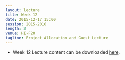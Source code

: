 ```yaml
---
layout: lecture
title: Week 12
date: 2015-12-17 15:00
session: 2015-2016
length: 2
venue: HI-F20
tagline: Project Allocation and Guest Lecture
---
```


* Week 12 Lecture content can be downloaded [here](http://opendsi.cc/bioinformatics/assets/Lecture_Wk12.pdf).
